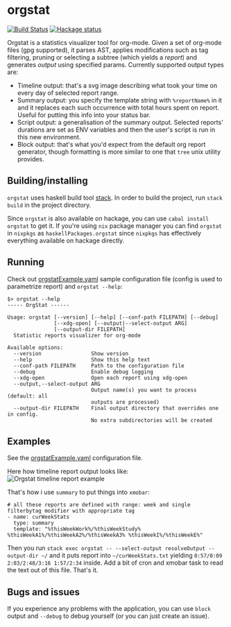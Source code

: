 # orgstat

[![Build Status](https://travis-ci.org/volhovm/orgstat.svg?branch=master)](https://travis-ci.org/volhovM/orgstat)
[![Hackage status](https://img.shields.io/hackage/v/orgstat.svg)](http://hackage.haskell.org/package/orgstat)

Orgstat is a statistics visualizer tool for org-mode. Given a set of org-mode files (gpg supported), 
it parses AST, applies modifications such as tag filtering, pruning or selecting a subtree (which yields a _report_) and generates _output_ using specified params. Currently supported output types are:
* Timeline output: that's a svg image describing what took your time on every day of selected report range. 
* Summary output: you specify the template string with `%reportName%` in it and it replaces each such occurrence with total hours spent on report. Useful for putting this info into your status bar.
* Script output: a generalisation of the summary output. Selected reports' durations are set as ENV variables and then the user's script is run in this new environment.
* Block output: that's what you'd expect from the default org report generator, though formatting is more similar to one that `tree` unix utility provides.

## Building/installing

`orgstat` uses haskell build tool [stack](https://docs.haskellstack.org/en/stable/README/). In order to build the project, run `stack build` in the project directory. 

Since `orgstat` is also available on hackage, you can use `cabal install orgstat` to get it. If you're using `nix` package manager you can find `orgstat` in `nixpkgs` as `haskellPackages.orgstat` since `nixpkgs` has effectively everything available on hackage directly.

## Running

Check out [orgstatExample.yaml](./orgstatExample.yaml) sample configuration file (config is used to parametrize report) and `orgstat --help`:
```
$> orgstat --help
----- OrgStat ------

Usage: orgstat [--version] [--help] [--conf-path FILEPATH] [--debug]
               [--xdg-open] [--output|--select-output ARG]
               [--output-dir FILEPATH]
  Statistic reports visualizer for org-mode

Available options:
  --version                Show version
  --help                   Show this help text
  --conf-path FILEPATH     Path to the configuration file
  --debug                  Enable debug logging
  --xdg-open               Open each report using xdg-open
  --output,--select-output ARG
                           Output name(s) you want to process (default: all
                           outputs are processed)
  --output-dir FILEPATH    Final output directory that overrides one in config.
                           No extra subdirectories will be created

```
## Examples

See the [orgstatExample.yaml](./orgstatExample.yaml) configuration file.

Here how timeline report output looks like:
![Orgstat timeline report example](https://raw.githubusercontent.com/volhovM/orgstat/master/example.png)

That's how i use `summary` to put things into `xmobar`:
```
# all these reports are defined with range: week and single filterbytag modifier with appropriate tag
- name: curWeekStats
  type: summary
  template: "%thisWeekWork%/%thisWeekStudy% %thisWeekA1%/%thisWeekA2%/%thisWeekA3% %thisWeekI%/%thisWeekE%"
```

Then you run `stack exec orgstat -- --select-output resolveOutput --output-dir ~/` and it puts report into `~/curWeekStats.txt` yielding `0:57/0:09 2:03/2:48/3:16 1:57/2:34` inside. Add a bit of cron and xmobar task to read the text out of this file. That's it.

## Bugs and issues

If you experience any problems with the application, you can use `block` output and `--debug` to debug yourself (or you can just create an issue).

